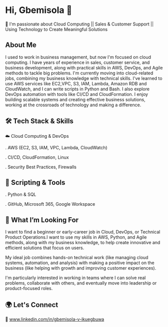 
# Hi, Gbemisola 👋
🚀 I'm passionate about Cloud Computing || Sales & Customer Support || Using Technology to Create Meaningful Solutions

## About Me

I used to work in business management, but now I'm focused on cloud computing. I have years of experience in sales, customer service, and business development, along with practical skills in AWS, DevOps, and Agile methods to tackle big problems. I'm currently moving into cloud-related jobs, combining my business knowledge with technical skills. I've learned to use AWS services like EC2,VPC, S3, IAM, Lambda, Amazon RDB and CloudWatch, and I can write scripts in Python and Bash. I also explore DevOps automation with tools like CI/CD and CloudFormation. I enjoy building scalable systems and creating effective business solutions, working at the crossroads of technology and making a difference.

## 🛠️ Tech Stack & Skills

☁️ Cloud Computing & DevOps

. AWS (EC2, S3, IAM, VPC, Lambda, CloudWatch)

. CI/CD, CloudFormation, Linux

. Security Best Practices, Firewalls

## 🐍 Scripting & Tools
. Python & SQL

. GitHub, Microsoft 365, Google Workspace

## 🎯 What I’m Looking For
I want to find a beginner or early-career job in Cloud, DevOps, or Technical Product Operations.I want to use my skills in AWS, Python, and Agile methods, along with my business knowledge, to help create innovative and efficient solutions that focus on users.

My ideal job combines hands-on technical work (like managing cloud systems, automation, and analysis) with making a positive impact on the business (like helping with growth and improving customer experiences). 

I'm particularly interested in working in teams where I can solve real problems, collaborate with others, and eventually move into leadership or product-focused roles.

## 🌍 Let's Connect
🔗 www.linkedin.com/in/gbemisola-v-ikuegbuwa


<!--
**Gbemisola-Fad/Gbemisola-Fad** is a ✨ _special_ ✨ repository because its `README.md` (this file) appears on your GitHub profile.

Here are some ideas to get you started:

- 🔭 I’m currently working on ...
- 🌱 I’m currently learning ...
- 👯 I’m looking to collaborate on ...
- 🤔 I’m looking for help with ...
- 💬 Ask me about ...
- 📫 How to reach me: ...
- 😄 Pronouns: ...
- ⚡ Fun fact: ...
-->
